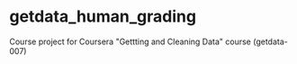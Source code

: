 getdata_human_grading
=====================

Course project for Coursera "Gettting and Cleaning Data" course (getdata-007)
